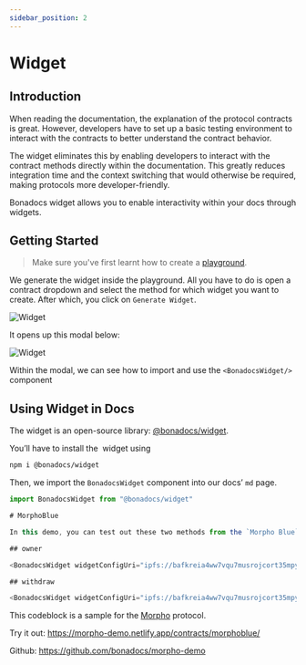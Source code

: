 ```yaml
---
sidebar_position: 2
---
```


# Widget

## Introduction

When reading the documentation, the explanation of the protocol contracts is great. However, developers have to set up a basic testing environment to interact with the contracts to better understand the contract behavior.

The widget eliminates this by enabling developers to interact with the contract methods directly within the documentation. This greatly reduces integration time and the context switching that would otherwise be required, making protocols more developer-friendly.

Bonadocs widget allows you to enable interactivity within your docs through widgets.

## Getting Started

> Make sure you've first learnt how to create a [playground](/docs/guides/Playground/Create.md).

We generate the widget inside the playground. All you have to do is open a contract dropdown and select the method for which widget you want to create. After which, you click on `Generate Widget`.

![Widget](https://res.cloudinary.com/dfkuxnesz/image/upload/v1728630939/Screenshot_2024-10-11_at_07.38.05_kocjys.png)

It opens up this modal below:

![Widget](https://res.cloudinary.com/dfkuxnesz/image/upload/v1755634192/Screenshot_2025-08-19_at_21.08.55_wvgifh.png)

Within the modal, we can see how to import and use the `<BonadocsWidget/>` component

## Using Widget in Docs

The widget is an open-source library: [@bonadocs/widget](https://www.npmjs.com/package/@bonadocs/widget).

You’ll have to install the  widget using

```bash
npm i @bonadocs/widget
```

Then, we import the `BonadocsWidget` component into our docs’ `md` page.

```js
import BonadocsWidget from "@bonadocs/widget"

# MorphoBlue

In this demo, you can test out these two methods from the `Morpho Blue` contract.

## owner

<BonadocsWidget widgetConfigUri="ipfs://bafkreia4ww7vqu7musrojcort35mpyiob6e5xbjeicw3sdrm4f6ud6hrai" contract="MorphBlue" functionKey="owner" />

## withdraw

<BonadocsWidget widgetConfigUri="ipfs://bafkreia4ww7vqu7musrojcort35mpyiob6e5xbjeicw3sdrm4f6ud6hrai" contract="MorphBlue" functionKey="withdraw" />
```

This codeblock is a sample for the [Morpho](https://morpho.org/) protocol.

Try it out: https://morpho-demo.netlify.app/contracts/morphoblue/

Github: https://github.com/bonadocs/morpho-demo
<!-- 
## Using Widget in Mintlify
To use the widget in Mintlify, you'll have to create a `snippets` folder and add the `BonadocsWidget.jsx` file. After which, you paste this component below. Within it, we use the CDN `https://cdn.jsdelivr.net/npm/@bonadocs/widget@1` to render the component inside the React component.

```js
// snippets/BonadocsWidget.jsx

import React from 'react';

// Web component wrapper for Bonadocs Widget
export const BonadocsWidget = (props) => {
  const [isLoaded, setIsLoaded] = React.useState(false);
  const [hasError, setHasError] = React.useState(false);

  React.useEffect(() => {
    // Check if script is already loaded
    if (document.querySelector('script[src*="@bonadocs/widget"]')) {
      setIsLoaded(true);
      return;
    }

    // Load the Bonadocs Widget script from CDN
    const script = document.createElement('script');
    script.src = 'https://cdn.jsdelivr.net/npm/@bonadocs/widget@1';
    script.onload = () => {
      setIsLoaded(true);
    };
    script.onerror = () => {
      setHasError(true);
    };
    
    document.head.appendChild(script);

    return () => {
      // Cleanup: remove script when component unmounts
      const existingScript = document.querySelector('script[src*="@bonadocs/widget"]');
      if (existingScript) {
        document.head.removeChild(existingScript);
      }
    };
  }, []);

  if (hasError) {
    return (
      <div 
        style={{
          padding: '24px',
          border: '2px solid #EF4444',
          borderRadius: '8px',
          backgroundColor: '#FEF2F2',
          color: '#DC2626'
        }}
      >
        <h3 style={{ margin: '0 0 12px 0' }}>Widget Loading Error</h3>
        <p style={{ margin: 0, fontSize: '14px' }}>
          Failed to load the Bonadocs Widget from CDN. Please check your internet connection.
        </p>
      </div>
    );
  }

  if (!isLoaded) {
    return (
      <div 
        style={{
          padding: '24px',
          border: '2px solid #E5E7EB',
          borderRadius: '8px',
          backgroundColor: '#FFFFFF',
          textAlign: 'center',
          color: '#1F2937'
        }}
      >
        <div 
          style={{
            width: '20px',
            height: '20px',
            border: '2px solid #6385ff',
            borderTop: '2px solid #6385ff',
            borderRadius: '50%',
            animation: 'spin 1s linear infinite',
            margin: '0 auto 8px auto'
          }}
        />
        <p style={{ margin: 0, opacity: 0.7, fontSize: '14px' }}>Loading Bonadocs Widget...</p>
        
        <style>{`
          @keyframes spin {
            0% { transform: rotate(0deg); }
            100% { transform: rotate(360deg); }
          }
        `}</style>
      </div>
    );
  }

  return (
    <div style={{ position: 'relative' }}>
      
      {/* Use the web component with React.createElement */}
      {React.createElement('bonadocs-widget', {
        'widget-config-uri': props.widgetConfigUri, 
        'contract': props.contract,
        'function-key': props.functionKey.split('.').pop()
      })}
    </div>
  );
};

export default BonadocsWidget;

```

We then go into our `mdx`, import the component, and use it with the correct params.

```js
---
title: 'Basic Widget Example'
description: 'A simple example of the Bonadocs Widget in action'
---

import { BonadocsWidget } from '/snippets/BonadocsWidget.jsx'

## Live Widget Demo

Here's a live example of the Bonadocs Widget integrated directly into this documentation:

<BonadocsWidget
  widgetConfigUri="ipfs://QmYPy1Ab294wYeN4HyYQmv39WentRdR56p4UHDvAeKhBX4"
  contract="0x83140"
  functionKey="0x83140.function.0xaea9467d"
/>
``` -->

